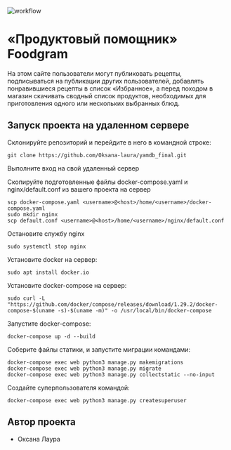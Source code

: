 ![workflow](https://github.com/Oksana-laura/foodgram-project-react/actions/workflows/main.yml/badge.svg)

# «Продуктовый помощник» Foodgram
На этом сайте пользователи могут публиковать рецепты, подписываться на публикации других пользователей, добавлять понравившиеся рецепты в список «Избранное», а перед походом в магазин скачивать сводный список продуктов, необходимых для приготовления одного или нескольких выбранных блюд.

## Запуск проекта на удаленном сервере
Склонируйте репозиторий и перейдите в него в командной строке:

    git clone https://github.com/Oksana-laura/yamdb_final.git

Выполните вход на свой удаленный сервер

Скопируйте подготовленные файлы docker-compose.yaml и nginx/default.conf из вашего проекта на сервер

    scp docker-compose.yaml <username>@<host>/home/<username>/docker-compose.yaml
    sudo mkdir nginx
    scp default.conf <username>@<host>/home/<username>/nginx/default.conf

Остановите службу nginx

    sudo systemctl stop nginx 

Установите docker на сервер:

    sudo apt install docker.io

Установите docker-compose на сервер:

    sudo curl -L "https://github.com/docker/compose/releases/download/1.29.2/docker-compose-$(uname -s)-$(uname -m)" -o /usr/local/bin/docker-compose

Запустите docker-compose:

    docker-compose up -d --build

Соберите файлы статики, и запустите миграции командами:

    docker-compose exec web python3 manage.py makemigrations
    docker-compose exec web python3 manage.py migrate
    docker-compose exec web python3 manage.py collectstatic --no-input

Создайте суперпользователя командой:

    docker-compose exec web python3 manage.py createsuperuser


## Автор проекта
- Оксана Лаура
